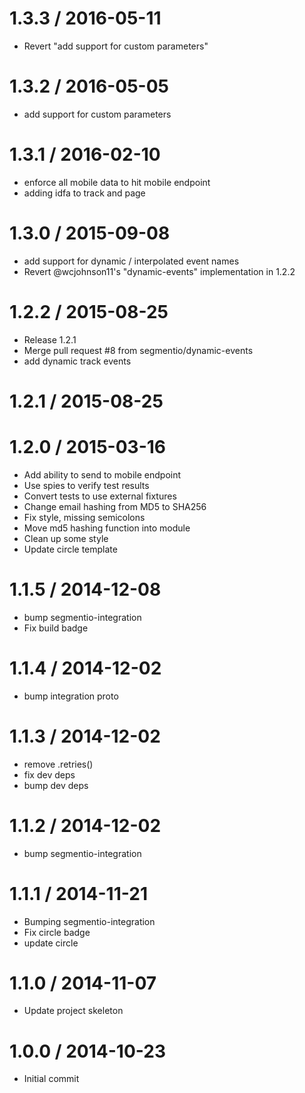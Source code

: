 
1.3.3 / 2016-05-11
==================

  * Revert "add support for custom parameters"

1.3.2 / 2016-05-05
==================

  * add support for custom parameters

1.3.1 / 2016-02-10
==================

  * enforce all mobile data to hit mobile endpoint
  * adding idfa to track and page

1.3.0 / 2015-09-08
==================

  * add support for dynamic / interpolated event names
  * Revert @wcjohnson11's "dynamic-events" implementation in 1.2.2

1.2.2 / 2015-08-25
==================

  * Release 1.2.1
  * Merge pull request #8 from segmentio/dynamic-events
  * add dynamic track events

1.2.1 / 2015-08-25
==================



1.2.0 / 2015-03-16
==================

  * Add ability to send to mobile endpoint
  * Use spies to verify test results
  * Convert tests to use external fixtures
  * Change email hashing from MD5 to SHA256
  * Fix style, missing semicolons
  * Move md5 hashing function into module
  * Clean up some style
  * Update circle template

1.1.5 / 2014-12-08
==================

 * bump segmentio-integration
 * Fix build badge

1.1.4 / 2014-12-02
==================

 * bump integration proto

1.1.3 / 2014-12-02
==================

 * remove .retries()
 * fix dev deps
 * bump dev deps

1.1.2 / 2014-12-02
==================

 * bump segmentio-integration

1.1.1 / 2014-11-21
==================

 * Bumping segmentio-integration
 * Fix circle badge
 * update circle

1.1.0 / 2014-11-07
==================

  * Update project skeleton

1.0.0 / 2014-10-23
==================

  * Initial commit
